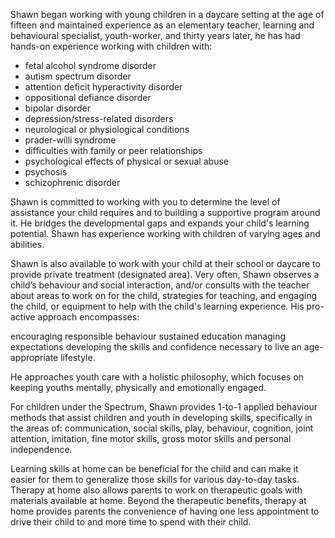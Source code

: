 
Shawn began working with young children in a daycare setting at the age of fifteen and maintained experience as an elementary teacher, learning and behavioural specialist, youth-worker, and thirty years later, he has had hands-on experience working with children with:

- fetal alcohol syndrome disorder
- autism spectrum disorder
- attention deficit hyperactivity disorder
- oppositional defiance disorder
- bipolar disorder
- depression/stress-related disorders
- neurological or physiological conditions
- prader-willi syndrome
- difficulties with family or peer relationships
- psychological effects of physical or sexual abuse
- psychosis
- schizophrenic disorder

Shawn is committed to working with you to determine the level of assistance your child requires and to building a supportive program around it. He bridges the developmental gaps and expands your child's learning potential. Shawn has experience working with children of varying ages and abilities.

Shawn is also available to work with your child at their school or daycare to provide private treatment (designated area). Very often, Shawn observes a child’s behaviour and social
interaction, and/or consults with the teacher about areas to work on for the child, strategies for teaching, and engaging the child, or equipment to help with the child's learning experience. 
His pro-active approach encompasses: 

encouraging responsible behaviour 
sustained education
managing expectations
developing the skills and confidence necessary to live an age-appropriate lifestyle. 

He approaches youth care with a holistic philosophy, which focuses on keeping youths mentally, physically and emotionally engaged. 

For children under the Spectrum, Shawn provides 1-to-1 applied behaviour methods that assist children and youth in developing skills, specifically in the areas of: communication, social skills, play, behaviour, cognition, joint attention, imitation, fine motor skills, gross motor skills and personal independence.

Learning skills at home can be beneficial for the child and can make it easier for them to generalize those skills for various day-to-day tasks. Therapy at home also allows parents to work on therapeutic goals with materials available at home. Beyond the therapeutic benefits, therapy at home provides parents the convenience of having one less appointment to drive their child to and more time to spend with their child.